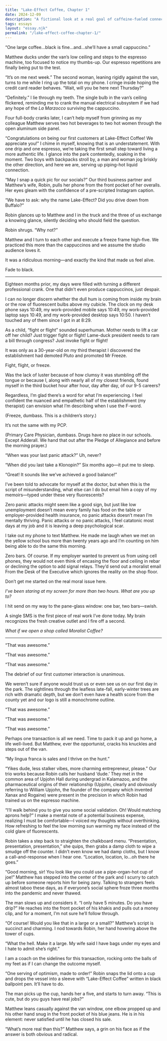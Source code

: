 ```yaml
---
title: "Lake-Effect Coffee, Chapter 1"
date: 2024-12-09
description: "A fictional look at a real goal of caffeine-fueled connection."
tags: essays
layout: "essay.njk"
permalink: "/lake-effect-coffee-chapter-1/"
---
```


“One large coffee…black is fine…and…she’ll have a small cappuccino.”

Matthew ducks under the van’s low ceiling and steps to the espresso machine, too focused to notice my thumbs-up. Our espresso repetitions are finally being put to the test.

“It’s on me next week.” The second woman, leaning rigidly against the van, turns to me while I ring up the total on my phone. I cringe inside hoping the credit card reader behaves. “Wait, will you be here next Thursday?”

“Definitely.” I lie through my teeth. The single bulb in the van’s ceiling flickered, reminding me to crank the manual electrical subsystem if we had any hope of the _La Marzocco_ surviving the cappuccino.

Four full-body cranks later, I can’t help myself from grinning as my colleague Matthew serves two hot beverages to two hot women through the open aluminum side panel.

“Congratulations on being our first customers at Lake-Effect Coffee! We appreciate you!” I chime in myself, knowing that is an understatement. With one drip and one espresso, we’re taking the first small step toward living a more authentic life. I glance into the park contentedly, soaking in the moment. Two boys with backpacks stroll by, a man and woman jog briskly the other direction, and here we are, serving up piping-hot liquid connection.

“May I snap a quick pic for our socials?” Our third business partner and Matthew’s wife, Robin, pulls her phone from the front pocket of her overalls. Her eyes gleam with the confidence of a pre-scripted Instagram caption.

“We have to ask: why the name Lake-Effect? Did you drive down from Buffalo?”

Robin glances up to Matthew and I in the truck and the three of us exchange a knowing glance, silently deciding who should field the question.

Robin shrugs. “Why not?”

Matthew and I turn to each other and execute a freeze frame high-five. We practiced this more than the cappuccinos and we assume the studio audience loves it.

It was a ridiculous morning—and exactly the kind that made us feel alive.

Fade to black.

***

Eighteen months prior, my days were filled with turning a different professional crank. One that didn’t even produce cappuccinos, just despair.

I can no longer discern whether the dull hum is coming from inside my brain or the row of fluorescent bulbs above my cubicle. The clock on my desk phone says 10:49, my work-provided mobile says 10:49, my work-provided laptop says 10:49, and my work-provided desktop says 10:50. I haven’t touched any of them since I got in at 8:29.

As a child, “fight or flight” sounded superhuman. Mother needs to lift a car off her child? Just trigger fight or flight! Lame-duck president needs to ram a bill through congress? Just invoke fight or flight!

It was only as a 30-year-old on my third therapist I discovered the establishment had demoted Pluto and promoted Mr Freeze.

Fight, flight, or freeze.

Was the lack of luster because of how clumsy it was stumbling off the tongue or because I, along with nearly all of my closest friends, found myself in the third bucket hour after hour, day after day, of our 9-5 careers?

Regardless, I’m glad there’s a word for what I’m experiencing. I feel confident the nuanced and empathetic half of the establishment (my therapist) can envision what I’m describing when I use the F-word.

(Freeze, dumbass. This is a children’s story.)

It’s not the same with my PCP.

(Primary Care Physician, dumbass. Drugs have no place in our schools. Except Adderall. We hand that out after the Pledge of Allegiance and before the morning prayer.)

“When was your last panic attack?” Uh, never?

“When did you last take a Klonopin?” Six months ago—it put me to sleep.

“Great! It sounds like we’ve achieved a good balance!”

I’ve been told to advocate for myself at the doctor, but when this is the script of misunderstanding, what else can I do but email him a copy of my memoirs—typed under these very fluorescents?

Zero panic attacks might seem like a good sign, but just like low unemployment doesn’t mean every family has food on the table or employer-provided health insurance, no panic attacks doesn’t mean I’m mentally thriving. Panic attacks or no panic attacks, I feel catatonic most days at my job and it is leaving a deep psychological scar.

I take out my phone to text Matthew. He made me laugh when we met on the yellow school bus more than twenty years ago and I’m counting on him being able to do the same this morning.

Zero bars. Of course. If my employer wanted to prevent us from using cell phones, they would not even think of encasing the floor and ceiling in rebar or declining the option to add signal relays. They’d send out a moralist email From the Desk of the Executive which ignores the reality on the shop floor.

Don’t get me started on the real moral issue here.

_I’ve been staring at my screen for more than two hours. What are you up to?_

I hit send on my way to the pane-glass window: one bar, two bars—swish.

A single SMS is the first piece of real work I’ve done today. My brain recognizes the fresh creative outlet and I fire off a second.

_What if we open a shop called Moralist Coffee?_

***

“That was awesome.”

“That was awesome.”

“That was awesome.”

The debrief of our first customer interaction is unanimous.

We weren’t sure if anyone would trust us or even see us on our first day in the park. The sightlines through the leafless late-fall, early-winter trees are rich with dramatic depth, but we don’t even have a health score from the county yet and our logo is still a monochrome outline.

“That was awesome.”

“That was awesome.”

“That was awesome.”

Perhaps one transaction is all we need. Time to pack it up and go home, a life well-lived. But Matthew, ever the opportunist, cracks his knuckles and steps out of the van.

“My lingua franca is sales and I thrive on the hunt.”

“Yikes dude, less stalker vibes, more charming entrepreneur, please.” Our trio works because Robin calls her husband ‘dude.’ They met in the common area of Upjohn Hall during undergrad in Kalamazoo, and the pharmaceutical origins of their relationship (Upjohn, clearly and obviously referring to William Upjohn, the founder of the company which invented Xanax and Rogaine) were present in the precision in which Robin had trained us on the espresso machine.

“I’ll walk behind you to give you some social validation. Oh! Would matching aprons help?” I make a mental note of a potential business expense, realizing I must be comfortable—I voiced my thoughts without overthinking. How refreshing to feel the low morning sun warming my face instead of the cold glare of fluorescents.

Robin takes a step back to straighten the chalkboard menu. “Presentation, presentation, presentation,” she quips, then grabs a damp cloth to wipe a smudge off the counter. I didn’t even know we had damp cloths, but I know a call-and-response when I hear one. “Location, location, lo…oh there he goes.”

“Good morning, sir! You look like you could use a pipe-organ-hot cup of joe!” Matthew has stepped into the center of the park and I scurry to catch up before someone reports him for being zany. Talking to strangers feels almost taboo these days, as if everyone’s social sphere froze three months into the pandemic and never thawed.

The man slows up and considers it. “I only have 5 minutes. Do you have drip?” He reaches into the front pocket of his khakis and pulls out a money clip, and for a moment, I’m not sure he’ll follow through.

“Of course! Would you like that in a large or a small?” Matthew’s script is succinct and charming. I nod towards Robin, her hand hovering above the tower of cups.

“What the hell. Make it a large. My wife said I have bags under my eyes and I hate to admit she’s right.”

I am a coach on the sidelines for this transaction, rocking onto the balls of my feet as if I can change the outcome myself.

“One serving of optimism, made to order!” Robin snaps the lid onto a cup and drops the vessel into a sleeve with “Lake-Effect Coffee” written in black ballpoint pen. It’ll have to do.

The man picks up the cup, hands her a five, and starts to turn away. “This is cute, but do you guys have real jobs?”

Matthew leans casually against the van window, one elbow propped up and his other hand snug in the front pocket of his blue jeans. He is in his element: never satisfied until he has closed his sale.

“What’s more real than this?” Matthew says, a grin on his face as if the answer is both obvious and radical.

